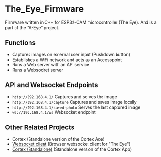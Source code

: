 # The_Eye_Firmware

Firmware written in C++ for ESP32-CAM microcontroller (The Eye). And is a part of the "A-Eye" project.

## Functions
- Captures images on external user input (Pushdown button)
- Establishes a WiFi network and acts as an Accesspoint
- Runs a Web server with an API service
- Runs a Websocket server

## API and Websocket Endpoints
 - `http://192.168.4.1/` Captures and serves the image
 - `http://192.168.4.1/capture` Captures and saves image locally
 - `http://192.168.4.1/saved-photo` Serves the last captured image
 - `ws://192.168.4.1/ws` Websocket endpoint

## Other Related Projects
 - [Cortex](https://github.com/NehalH/Cortex) (Standalone version of the Cortex App)
 - [Websocket client](https://github.com/NehalH/WebSocket-client) (Browser websocket client for "The Eye")
 - [Cortex (Standalone)](https://github.com/NehalH/Cortex-standalone) (Standalone version of the Cortex App)

